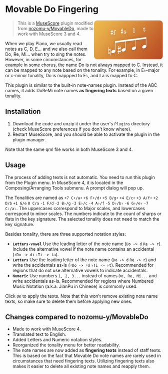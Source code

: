 # Movable Do Fingering

<img align=right src="./MovableDoFingering.png" width=220px />

> This is a [MuseScore](http://musescore.org/) plugin modified from [nozomu-y/MovableDo](https://github.com/nozomu-y/MovableDo), made to work with MuseScore 3 and 4.

When we play Piano, we usually read notes as C, D, E... and we also call them Do, Re, Mi... when try to sing the notes. However, in some circumstances, for example in some chorus, the name Do is not always mapped to C. Instead, it can be mapped to any note based on the tonality. For example, in E♭-major or c-minor tonality, Do is mappped to E♭, and La is mapped to C.

This plugin is similar to the built-in note-names plugin. Instead of the ABC names, it adds DoReMi note names **as fingering texts** based on a given tonality.

## Installation

1. Download the code and unzip it under the user's `Plugins` directory (check MuseScore preferences if you don't know where).
2. Restart MuseScore, and you should be able to activate the plugin in the plugin manager.

Note that the same qml file works in both MuseScore 3 and 4.

## Usage

The process of adding texts is not automatic. You need to run this plugin from the Plugin menu. In MuseScore 4, it is located in the Composing/Arranging Tools submenu. A prompt dialog will pop up.

The Tonalities are named as `+7 C♯/a♯` `+6 F♯/d♯` `+5 B/g♯` `+4 E/c♯` `+3 A/f♯` `+2 D/b` `+1 G/e` `0 C/a` `-1 F/d` `-2 B♭/g` `-3 E♭/c` `-4 A♭/f` `-5 D♭/b♭` `-6 G♭/e♭` `-7 C♭/a♭`. The uppercases correspond to Major scales, and lowercases correspond to minor scales. The numbers indicate to the count of sharps or flats in the key signature. The selected tonality does not need to match the key signature.

Besides tonality, there are three supported notation styles:

- **`Letters-vowel`** Use the leading letter of the note name (`Do -> d` `Re -> r`). Include the alternative vowel if the note name contains an accidental (`♯Do -> di` `♭Ti -> ta`).
- **`Letters`** Use the leading letter of the note name (`Do -> d` `Re -> r`) and write the accidentals as-is (`♯Do -> ♯d` `♭Ti -> ♭t`). Recommended for regions that do not use alternative vowels to indicate accidentals.
- **`Numeric`** Use numbers `1, 2, 3...` instead of names `Do, Re, Mi...` and write accidentals as-is. Recommended for regions where Numbered Music Notation (a.k.a. JianPu in Chinese) is commonly used.

Click `OK` to apply the texts. Note that this won't remove existing note name texts, so make sure to delete them before applying new ones.

## Changes compared to nozomu-y/MovableDo

- Made to work with MuseScore 4.
- Translated text to English.
- Added Letters and Numeric notation styles.
- Reorganized the tonality menu for better readability.
- The note names are now added as **fingering texts** instead of staff texts. This is based on the fact that Movable Do note names are rarely used in circumstances that need fingering texts. Utilizing fingering texts also makes it easier to delete all existing note names and reapply them.
